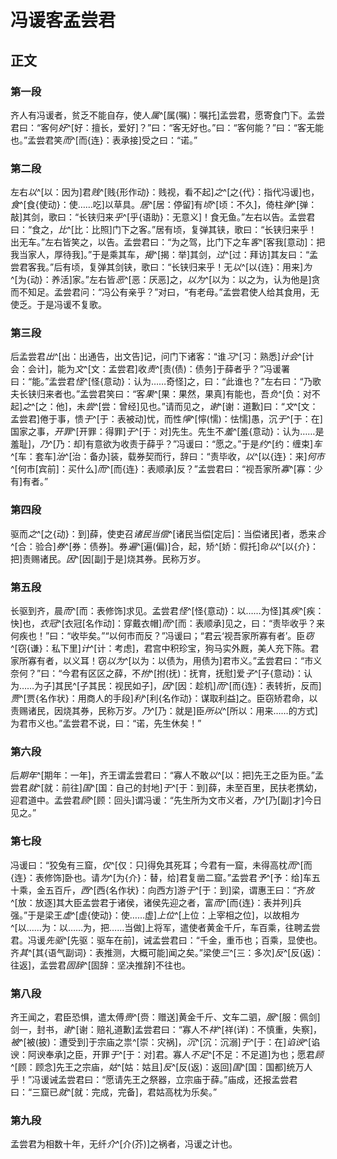 # 冯谖客孟尝君

## 正文

### 第一段

齐人有冯谖者，贫乏不能自存，使人*属*^[属(嘱)：嘱托]孟尝君，愿寄食门下。孟尝君曰：“客何*好*^[好：擅长，爱好]？”曰：“客无好也。”曰：“客何能？”曰：“客无能也。”孟尝君笑*而*^[而{连}：表承接]受之曰：“诺。”

### 第二段

左右*以*^[以：因为]君*贱*^[贱{形作动}：贱视，看不起]_之_^[之{代}：指代冯谖]也，*食*^[食{使动}：使……吃]以草具。*居*^[居：停留]有*顷*^[顷：不久]，倚柱*弹*^[弹：敲]其剑，歌曰：“长铗归来*乎*^[乎{语助}：无意义]！食无鱼。”左右以告。孟尝君曰：“食之，*比*^[比：比照]门下之客。”居有顷，复弹其铗，歌曰：“长铗归来乎！出无车。”左右皆笑之，以告。孟尝君曰：“为之驾，比门下之车*客*^[客我[意动]：把我当家人，厚待我]。”于是乘其车，*揭*^[揭：举]其剑，*过*^[过：拜访]其友曰：“孟尝君客我。”后有顷，复弹其剑铗，歌曰：“长铗归来乎！无*以*^[以{连}：用来]*为*^[为{动}：养活]家。”左右皆*恶*^[恶：厌恶]之，*以为*^[以为：以之为，认为他是]贪而不知足。孟尝君问：“冯公有亲乎？”对曰，“有老母。”孟尝君使人给其食用，无使乏。于是冯谖不复歌。

### 第三段

后孟尝君*出*^[出：出通告，出文告]记，问门下诸客：“谁*习*^[习：熟悉]*计会*^[计会：会计]，能为*文*^[文：孟尝君]收*责*^[责(债)：债务]于薛者乎？”冯谖署曰：“能。”孟尝君*怪*^[怪{意动}：认为……奇怪]之，曰：“此谁也？”左右曰：“乃歌夫长铗归来者也。”孟尝君笑曰：“客*果*^[果：果然，果真]有能也，吾*负*^[负：对不起]*之*^[之：他]，未*尝*^[尝：曾经]见也。”请而见之，*谢*^[谢：道歉]曰：“*文*^[文：孟尝君]倦于事，愦*于*^[于：表被动]忧，而性*懧*^[懧(懦)：怯懦]愚，沉*于*^[于：在]国家之事，*开罪*^[开罪：得罪]*于*^[于：对]先生。先生不*羞*^[羞{意动}：认为……是羞耻]，*乃*^[乃：却]有意欲为收责于薛乎？”冯谖曰：“愿之。”于是*约*^[约：缠束]*车*^[车：套车]*治*^[治：备办]装，载券契而行，辞曰：“责毕收，*以*^[以{连}：来]*何市*^[何市[宾前]：买什么]*而*^[而{连}：表顺承]反？”孟尝君曰：“视吾家所*寡*^[寡：少有]有者。”

### 第四段

驱而*之*^[之{动}：到]薛，使吏召*诸民当偿*^[诸民当偿[定后]：当偿诸民]者，悉来*合*^[合：验合]*券*^[券：债券]。券*遍*^[遍(偏)]合，起，矫^[娇：假托]命*以*^[以{介}：把]责赐诸民。*因*^[因[副]于是]烧其券。民称万岁。

### 第五段

长驱到齐，晨*而*^[而：表修饰]求见。孟尝君*怪*^[怪{意动}：以……为怪]其*疾*^[疾：快]也，*衣冠*^[衣冠[名作动]：穿戴衣帽]*而*^[而：表顺承]见之，曰：“责毕收乎？来何疾也！”曰：“收毕矣。”“以何市而反？”冯谖曰；“君云‘视吾家所寡有者’。臣*窃*^[窃{谦}：私下里]*计*^[计：考虑]，君宫中积珍宝，狗马实外厩，美人充下陈。君家所寡有者，以义耳！窃*以为*^[以为：以债为，用债为]君市义。”孟尝君曰：“市义奈何？”曰：“今君有区区之薛，不*拊*^[拊(抚)：抚育，抚慰]爱*子*^[子{意动}：认为……为子]其民^[子其民：视民如子]，*因*^[因：趁机]*而*^[而{连}：表转折，反而]*贾*^[贾{名作状}：用商人的手段]*利*^[利{名作动}：谋取利益]之。臣窃矫君命，以责赐诸民，因烧其券，民称万岁。*乃*^[乃：就是]臣*所以*^[所以：用来……的方式]为君市义也。”孟尝君不说，曰：“诺，先生休矣！”

### 第六段

后*期年*^[期年：一年]，齐王谓孟尝君曰：“寡人不敢*以*^[以：把]先王之臣为臣。”孟尝君*就*^[就：前往]*国*^[国：自己的封地]*于*^[于：到]薛，未至百里，民扶老携幼，迎君道中。孟尝君*顾*^[顾：回头]谓冯谖：“先生所为文市义者，*乃*^[乃[副]才]今日见之。”

### 第七段

冯谖曰：“狡兔有三窟，*仅*^[仅：只]得免其死耳；今君有一窟，未得高枕*而*^[而{连}：表修饰]卧也。请*为*^[为{介}：替，给]君复凿二窟。”孟尝君*予*^[予：给]车五十乘，金五百斤，*西*^[西{名作状}：向西方]游*于*^[于：到]梁，谓惠王曰：“齐*放*^[放：放逐]其大臣孟尝君于诸侯，诸侯先迎之者，富*而*^[而{连}：表并列]兵强。”于是梁王*虚*^[虚{使动}：使……虚]*上位*^[上位：上宰相之位]，以故相*为*^[以……为：以……为，把……当做]上将军，遣使者黄金千斤，车百乘，往聘孟尝君。冯谖*先驱*^[先驱：驱车在前]，诫孟尝君曰：“千金，重币也；百乘，显使也。齐*其*^[其{语气副词}：表推测，大概可能]闻之矣。”梁使*三*^[三：多次]*反*^[反(返)：往返]，孟尝君*固辞*^[固辞：坚决推辞]不往也。

### 第八段

齐王闻之，君臣恐惧，遣太傅*赍*^[赍：赠送]黄金千斤、文车二驷，*服*^[服：佩剑]剑一，封书，*谢*^[谢：赔礼道歉]孟尝君曰：“寡人不*祥*^[祥(详)：不慎重，失察]，*被*^[被(披)：遭受到]于宗庙之祟^[崇：灾祸]，*沉*^[沉：沉溺]*于*^[于：在]*谄谀*^[谄谀：阿谀奉承]之臣，开罪*于*^[于：对]君。寡人*不足*^[不足：不足道]为也；愿君*顾*^[顾：顾念]先王之宗庙，*姑*^[姑：姑且]*反*^[反(返)：返回]*国*^[国：国都]统万人乎！”冯谖诫孟尝君曰：“愿请先王之祭器，立宗庙于薛。”庙成，还报孟尝君曰：“三窟已*就*^[就：完成，完备]，君姑高枕为乐矣。”

### 第九段

孟尝君为相数十年，无纤*介*^[介(芥)]之祸者，冯谖之计也。
